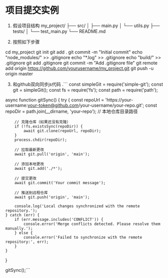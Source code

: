 # 项目提交实例

1. 假设项目结构 
 my_project/
├── src/
│   ├── main.py
│   └── utils.py
├── tests/
│   └── test_main.py
└── README.md


2. 按照如下步骤

cd my_project
git init
git add .
git commit -m "Initial commit"
echo "node_modules/" >> .gitignore
echo "*.log" >> .gitignore
echo "build/" >> .gitignore
git add .gitignore
git commit -m "Add .gitignore file"
git remote add origin https://github.com/yourusername/my_project.git
git push -u origin master


3. 和github双向同步js代码
.```
const simpleGit = require('simple-git');
const git = simpleGit();
const fs = require('fs');
const path = require('path');

async function gitSync() {
    try {
        const repoUrl = 'https://your-username:your-token@github.com/your-username/your-repo.git';
        const repoDir = path.join(__dirname, 'your-repo'); // 本地仓库目录路径

        // 克隆仓库（如果还没有克隆）
        if (!fs.existsSync(repoDir)) {
            await git.clone(repoUrl, repoDir);
        }
        process.chdir(repoDir);

        // 拉取最新更改
        await git.pull('origin', 'main');

        // 添加本地更改
        await git.add('./*');
        
        // 提交更改
        await git.commit('Your commit message');
        
        // 推送到远程仓库
        await git.push('origin', 'main');

        console.log('Local changes synchronized with the remote repository.');
    } catch (err) {
        if (err.message.includes('CONFLICT')) {
            console.error('Merge conflicts detected. Please resolve them manually.');
        } else {
            console.error('Failed to synchronize with the remote repository:', err);
        }
    }
}

gitSync();```



